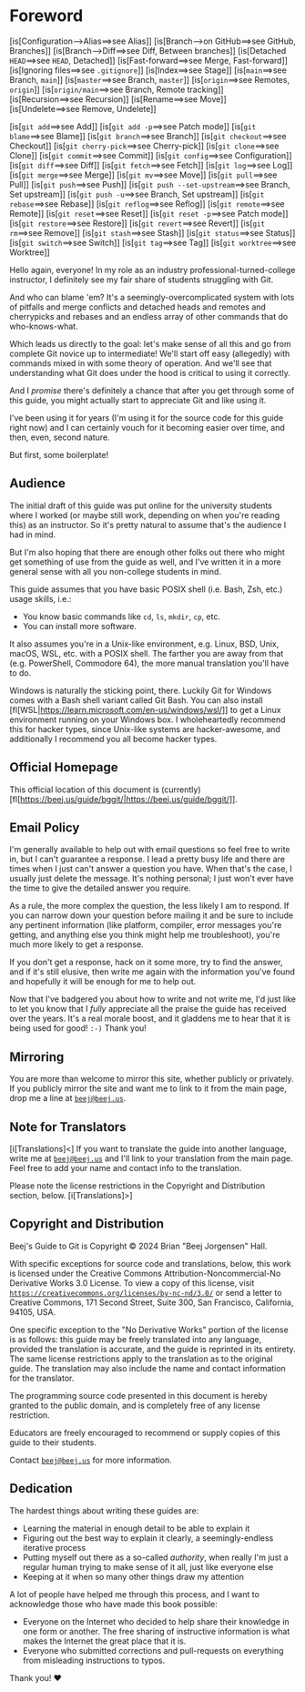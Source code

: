 # Foreword
<!-- Beej's guide to Git
# vim: ts=4:sw=4:nosi:et:tw=72
-->

<!-- No hyphenation -->
<!-- [nh[scalbn]] -->

<!-- Index see alsos -->
[is[Configuration-->Alias==>see Alias]]
[is[Branch-->on GitHub==>see GitHub, Branches]]
[is[Branch-->Diff==>see Diff, Between branches]]
[is[Detached `HEAD`==>see `HEAD`, Detached]]
[is[Fast-forward==>see Merge, Fast-forward]]
[is[Ignoring files==>see `.gitignore`]]
[is[Index==>see Stage]]
[is[`main`==>see Branch, `main`]]
[is[`master`==>see Branch, `master`]]
[is[`origin`==>see Remotes, `origin`]]
[is[`origin/main`==>see Branch, Remote tracking]]
[is[Recursion==>see Recursion]]
[is[Rename==>see Move]]
[is[Undelete==>see Remove, Undelete]]

[is[`git add`==>see Add]]
[is[`git add -p`==>see Patch mode]]
[is[`git blame`==>see Blame]]
[is[`git branch`==>see Branch]]
[is[`git checkout`==>see Checkout]]
[is[`git cherry-pick`==>see Cherry-pick]]
[is[`git clone`==>see Clone]]
[is[`git commit`==>see Commit]]
[is[`git config`==>see Configuration]]
[is[`git diff`==>see Diff]]
[is[`git fetch`==>see Fetch]]
[is[`git log`==>see Log]]
[is[`git merge`==>see Merge]]
[is[`git mv`==>see Move]]
[is[`git pull`==>see Pull]]
[is[`git push`==>see Push]]
[is[`git push --set-upstream`==>see Branch, Set upstream]]
[is[`git push -u`==>see Branch, Set upstream]]
[is[`git rebase`==>see Rebase]]
[is[`git reflog`==>see Reflog]]
[is[`git remote`==>see Remote]]
[is[`git reset`==>see Reset]]
[is[`git reset -p`==>see Patch mode]]
[is[`git restore`==>see Restore]]
[is[`git revert`==>see Revert]]
[is[`git rm`==>see Remove]]
[is[`git stash`==>see Stash]]
[is[`git status`==>see Status]]
[is[`git switch`==>see Switch]]
[is[`git tag`==>see Tag]]
[is[`git worktree`==>see Worktree]]

Hello again, everyone! In my role as an industry
professional-turned-college instructor, I definitely see my fair share
of students struggling with Git.

And who can blame 'em? It's a seemingly-overcomplicated system with lots
of pitfalls and merge conflicts and detached heads and remotes and
cherrypicks and rebases and an endless array of other commands that do
who-knows-what.

Which leads us directly to the goal: let's make sense of all this and go
from complete Git novice up to intermediate! We'll start off easy
(allegedly) with commands mixed in with some theory of operation. And
we'll see that understanding what Git does under the hood is critical to
using it correctly.

And I *promise* there's definitely a chance that after you get through
some of this guide, you might actually start to appreciate Git and like
using it.

I've been using it for years (I'm using it for the source code for this
guide right now) and I can certainly vouch for it becoming easier over
time, and then, even, second nature.

But first, some boilerplate!

## Audience

The initial draft of this guide was put online for the university
students where I worked (or maybe still work, depending on when you're
reading this) as an instructor. So it's pretty natural to assume that's
the audience I had in mind.

But I'm also hoping that there are enough other folks out there who
might get something of use from the guide as well, and I've written it
in a more general sense with all you non-college students in mind.

This guide assumes that you have basic POSIX shell (i.e. Bash, Zsh,
etc.) usage skills, i.e.:

* You know basic commands like `cd`, `ls`, `mkdir`, `cp`, etc.
* You can install more software.

It also assumes you're in a Unix-like environment, e.g. Linux, BSD,
Unix, macOS, WSL, etc. with a POSIX shell. The farther you are away from
that (e.g. PowerShell, Commodore 64), the more manual translation you'll
have to do.

Windows is naturally the sticking point, there. Luckily Git for Windows
comes with a Bash shell variant called Git Bash. You can also install
[fl[WSL|https://learn.microsoft.com/en-us/windows/wsl/]] to get a Linux
environment running on your Windows box. I wholeheartedly recommend this
for hacker types, since Unix-like systems are hacker-awesome, and
additionally I recommend you all become hacker types.

## Official Homepage

This official location of this document is (currently)
[fl[https://beej.us/guide/bggit/|https://beej.us/guide/bggit/]].

## Email Policy

I'm generally available to help out with email questions so feel free to
write in, but I can't guarantee a response. I lead a pretty busy life
and there are times when I just can't answer a question you have. When
that's the case, I usually just delete the message. It's nothing
personal; I just won't ever have the time to give the detailed answer
you require.

As a rule, the more complex the question, the less likely I am to
respond. If you can narrow down your question before mailing it and be
sure to include any pertinent information (like platform, compiler,
error messages you're getting, and anything else you think might help me
troubleshoot), you're much more likely to get a response.

If you don't get a response, hack on it some more, try to find the
answer, and if it's still elusive, then write me again with the
information you've found and hopefully it will be enough for me to help
out.

Now that I've badgered you about how to write and not write me, I'd just
like to let you know that I _fully_ appreciate all the praise the guide
has received over the years. It's a real morale boost, and it gladdens
me to hear that it is being used for good! `:-)` Thank you!

## Mirroring

You are more than welcome to mirror this site, whether publicly or
privately. If you publicly mirror the site and want me to link to it
from the main page, drop me a line at
[`beej@beej.us`](mailto:beej@beej.us).

## Note for Translators

[i[Translations]<]
If you want to translate the guide into another language, write me at
[`beej@beej.us`](mailto:beej@beej.us) and I'll link to your translation
from the main page. Feel free to add your name and contact info to the
translation.

Please note the license restrictions in the Copyright and Distribution
section, below.
[i[Translations]>]

## Copyright and Distribution

Beej's Guide to Git is Copyright © 2024 Brian "Beej Jorgensen" Hall.

With specific exceptions for source code and translations, below, this
work is licensed under the Creative Commons Attribution-Noncommercial-No
Derivative Works 3.0 License. To view a copy of this license, visit
[`https://creativecommons.org/licenses/by-nc-nd/3.0/`](https://creativecommons.org/licenses/by-nc-nd/3.0/)
or send a letter to Creative Commons, 171 Second Street, Suite 300, San
Francisco, California, 94105, USA.

One specific exception to the "No Derivative Works" portion of the
license is as follows: this guide may be freely translated into any
language, provided the translation is accurate, and the guide is
reprinted in its entirety. The same license restrictions apply to the
translation as to the original guide. The translation may also include
the name and contact information for the translator.

The programming source code presented in this document is hereby granted
to the public domain, and is completely free of any license restriction.

Educators are freely encouraged to recommend or supply copies of this
guide to their students.

Contact [`beej@beej.us`](mailto:beej@beej.us) for more information.

## Dedication

The hardest things about writing these guides are:

* Learning the material in enough detail to be able to explain it
* Figuring out the best way to explain it clearly, a seemingly-endless
  iterative process
* Putting myself out there as a so-called _authority_, when really
  I'm just a regular human trying to make sense of it all, just like
  everyone else
* Keeping at it when so many other things draw my attention

A lot of people have helped me through this process, and I want to
acknowledge those who have made this book possible:

* Everyone on the Internet who decided to help share their knowledge in
  one form or another. The free sharing of instructive information is
  what makes the Internet the great place that it is.
* Everyone who submitted corrections and pull-requests on everything
  from misleading instructions to typos.

Thank you! ♥
